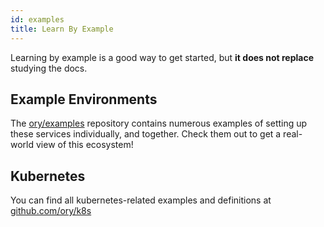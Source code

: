```yaml
---
id: examples
title: Learn By Example
---
```


Learning by example is a good way to get started, but **it does not replace** studying the docs.

## Example Environments

The [ory/examples](https://github.com/ory/examples) repository contains numerous examples of setting up these services
individually, and together. Check them out to get a real-world view of this ecosystem!

## Kubernetes

You can find all kubernetes-related examples and definitions at [github.com/ory/k8s](https://github.com/ory/k8s)
